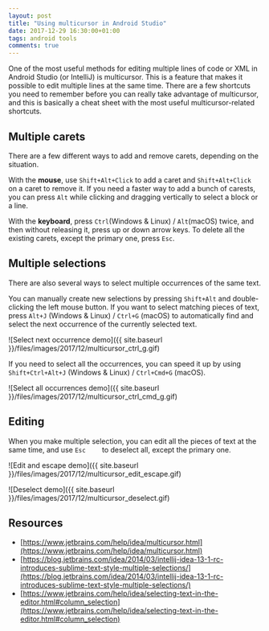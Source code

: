 ```yaml
---
layout: post
title: "Using multicursor in Android Studio"
date: 2017-12-29 16:30:00+01:00
tags: android tools
comments: true
---
```


One of the most useful methods for editing multiple lines of code or XML in Android Studio (or IntelliJ) is multicursor. This is a feature that makes it possible to edit multiple lines at the same time. There are a few shortcuts you need to remember before you can really take advantage of multicursor, and this is basically a cheat sheet with the most useful multicursor-related shortcuts.

## Multiple carets

There are a few different ways to add and remove carets, depending on the situation.

With the **mouse**, use `Shift+Alt+Click` to add a caret and `Shift+Alt+Click` on a caret to remove it. If you need a faster way to add a bunch of carests, you can press `Alt` while clicking and dragging vertically to select a block or a line.

With the **keyboard**, press `Ctrl`(Windows & Linux) / `Alt`(macOS) twice, and then without releasing it, press up or down arrow keys. To delete all the existing carets, except the primary one, press `Esc`.

## Multiple selections

There are also several ways to select multiple occurrences of the same text.

You can manually create new selections by pressing `Shift+Alt` and double-clicking the left mouse button. If you want to select matching pieces of text, press `Alt+J` (Windows & Linux) / `Ctrl+G` (macOS) to automatically find and select the next occurrence of the currently selected text.

![Select next occurrence demo]({{ site.baseurl }}/files/images/2017/12/multicursor_ctrl_g.gif)

If you need to select all the occurrences, you can speed it up by using `Shift+Ctrl+Alt+J` (Windows & Linux) / `Ctrl+Cmd+G` (macOS).

![Select all occurrences demo]({{ site.baseurl }}/files/images/2017/12/multicursor_ctrl_cmd_g.gif)

## Editing

When you make multiple selection, you can edit all the pieces of text at the same time, and use `Esc	` to deselect all, except the primary one.

![Edit and escape demo]({{ site.baseurl }}/files/images/2017/12/multicursor_edit_escape.gif)

![Deselect demo]({{ site.baseurl }}/files/images/2017/12/multicursor_deselect.gif)

## Resources

* [https://www.jetbrains.com/help/idea/multicursor.html](https://www.jetbrains.com/help/idea/multicursor.html)
* [https://blog.jetbrains.com/idea/2014/03/intellij-idea-13-1-rc-introduces-sublime-text-style-multiple-selections/](https://blog.jetbrains.com/idea/2014/03/intellij-idea-13-1-rc-introduces-sublime-text-style-multiple-selections/)
* [https://www.jetbrains.com/help/idea/selecting-text-in-the-editor.html#column_selection](https://www.jetbrains.com/help/idea/selecting-text-in-the-editor.html#column_selection)
